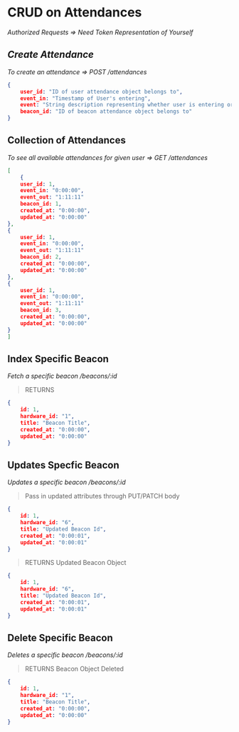 # CRUD on Attendances #
*Authorized Requests => Need Token Representation of Yourself* 

## *Create Attendance* ##
*To create an attendance =>  POST /attendances*
```json
{ 
    user_id: "ID of user attendance object belongs to",
    event_in: "Timestamp of User's entering",
    event: "String description representing whether user is entering or leaving",
    beacon_id: "ID of beacon attendance object belongs to"
}
```

## Collection of Attendances ##
*To see all available attendances for given user =>  GET /attendances*
```json
[
    {   
    user_id: 1,
    event_in: "0:00:00",
    event_out: "1:11:11"
    beacon_id: 1,
    created_at: "0:00:00",
    updated_at: "0:00:00"
},
{   
    user_id: 1,
    event_in: "0:00:00",
    event_out: "1:11:11"
    beacon_id: 2,
    created_at: "0:00:00",
    updated_at: "0:00:00"
},
{   
    user_id: 1,
    event_in: "0:00:00",
    event_out: "1:11:11"
    beacon_id: 3,
    created_at: "0:00:00",
    updated_at: "0:00:00"
}
]
```


## Index Specific Beacon ##
*Fetch a specific beacon /beacons/:id*
> RETURNS 
```json
{   
    id: 1,
    hardware_id: "1",
    title: "Beacon Title",
    created_at: "0:00:00",
    updated_at: "0:00:00"
}
```

## Updates Specfic Beacon ##
*Updates a specific beacon /beacons/:id*
> Pass in updated attributes through PUT/PATCH body
```json
{   
    id: 1,
    hardware_id: "6",
    title: "Updated Beacon Id",
    created_at: "0:00:01",
    updated_at: "0:00:01"
}
```

> RETURNS Updated Beacon Object
```json
{   
    id: 1,
    hardware_id: "6",
    title: "Updated Beacon Id",
    created_at: "0:00:01",
    updated_at: "0:00:01"
}
```

## Delete Specific Beacon ##
*Deletes a specific beacon /beacons/:id*
> RETURNS Beacon Object Deleted
```json
{   
    id: 1,
    hardware_id: "1",
    title: "Beacon Title",
    created_at: "0:00:00",
    updated_at: "0:00:00"
}
```